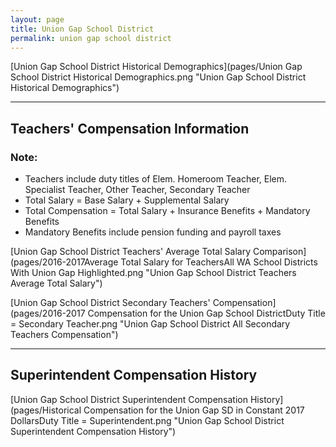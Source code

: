 ```yaml
---
layout: page
title: Union Gap School District
permalink: union gap school district
---
```



[Union Gap School District Historical Demographics](pages/Union Gap School District Historical Demographics.png "Union Gap School District Historical Demographics")

___

## Teachers' Compensation Information
### Note:
- Teachers include duty titles of Elem. Homeroom Teacher, Elem. Specialist Teacher, Other Teacher, Secondary Teacher
- Total Salary = Base Salary + Supplemental Salary
- Total Compensation = Total Salary + Insurance Benefits + Mandatory Benefits
- Mandatory Benefits include pension funding and payroll taxes

[Union Gap School District Teachers' Average Total Salary Comparison](pages/2016-2017Average Total Salary for TeachersAll WA School Districts With Union Gap Highlighted.png "Union Gap School District Teachers Average Total Salary")

[Union Gap School District Secondary Teachers' Compensation](pages/2016-2017 Compensation for the Union Gap School DistrictDuty Title = Secondary Teacher.png "Union Gap School District All Secondary Teachers Compensation")


___

## Superintendent Compensation History

[Union Gap School District Superintendent Compensation History](pages/Historical Compensation for the Union Gap SD in Constant 2017 DollarsDuty Title = Superintendent.png "Union Gap School District Superintendent Compensation History")

